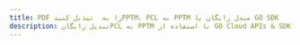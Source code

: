 ---title: PDF را به  تبدیل کنیدPPTM، PCL به PPTM مبدل رایگان یا GO SDKdescription: تبدیل رایگانPCL به PPTM با استفاده از GO Cloud APIs & SDK همچنین اسناد PDF را در Cloud ایجاد، ویرایش و رندر کنید.---